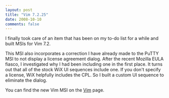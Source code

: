 ```yaml
---
layout: post
title: "Vim 7.2.25"
date: 2008-10-10
comments: false
---
```

I finally took care of an item that has been on my to-do list for a while and
built MSIs for Vim 7.2\.




This MSI also incorporates a correction I have already made to the PuTTY MSI to
not display a license agreement dialog. After the recent Mozilla EULA fiasco, I
investigated why I had been including one in the first place. It turns out that
all of the stock WiX UI sequences include one. If you don't specify a license,
WiX helpfully includes the CPL. So I built a custom UI sequence to eliminate
the dialog.




You can find the new Vim MSI on the [Vim][0] page.



[0]: /software/vim/
